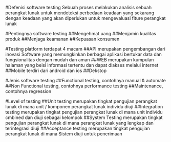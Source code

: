 #Defenisi software testing
Sebuah proses melakukan analisis sebuah perangkat lunak untuk mendeteksi perbedaan keadaan yang sekarang dengan keadaan yang akan diperlukan untuk mengevaluasi fiture perangkat lunak

#Pentingnya software testing
##Mengehmat uang
##Menjamin kualitas produk
##Menjaga keamanan 
##Kepuasan konsumen

#Testing platform terdapat 4 macam
##API merupakan pengembangan dari inovasi Software yang memungkinkan berbagai aplikasi bertukar data dan fungsionalitas dengan mudah dan aman
##WEB merupakan kumpulan halaman yang beisi informasi tertentu dan dapat diakses melalui internet
##Mobile terdiri dari android dan ios
##Dekstop 

#Jenis software testing
##Functional testing, contohnya manual & automate 
##Non Functional testing, contohnya performance testing
##Maintenance, contohnya regression

#Level of testing
##Unit testing merupakan tingkat pengujian perangkat lunak di mana unit / komponen perangkat lunak individu diuji
##Integration testing merupakan tingkat pengujian perangkat lunak di mana unit individu cmbined dan diuji sebagai kelompok
##System Testing merupakan tingkat pengujian perangkat lunak di mana perangkat lunak yang lengkap dan terintegrasi diuji
##Acceptance testing merupakan tingkat pengujian perangkat lunak di mana Sistem diuji untuk penerimaan

